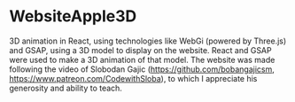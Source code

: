 # WebsiteApple3D
3D animation in React, using technologies like WebGi (powered by Three.js) and GSAP, using a 3D model to display on the website.
React and GSAP were used to make a 3D animation of that model.
The website was made following the video of Slobodan Gajic (https://github.com/bobangajicsm, https://www.patreon.com/CodewithSloba), to which I appreciate his generosity and ability to teach.
